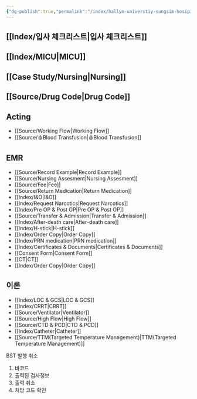 ```yaml
---
{"dg-publish":true,"permalink":"/index/hallym-universtiy-sungsim-hosipital/","created":"2025-09-14T11:28:16.000+09:00","updated":"2025-10-27T17:28:44.708+09:00"}
---
```


## [[Index/입사 체크리스트\|입사 체크리스트]]

## [[Index/MICU\|MICU]]
## [[Case Study/Nursing\|Nursing]]
## [[Source/Drug Code\|Drug Code]]
## Acting
- [[Source/Working Flow\|Working Flow]]
- [[Source/🩸Blood Transfusion\|🩸Blood Transfusion]]

## EMR
- [[Source/Record Example\|Record Example]]
- [[Source/Nursing Assesment\|Nursing Assesment]]
- [[Source/Fee\|Fee]]
- [[Source/Return Medication\|Return Medication]]
- [[Index/I&O\|I&O]]
- [[Index/Request Narcotics\|Request Narcotics]]
- [[Index/Pre OP & Post OP\|Pre OP & Post OP]]
- [[Source/Transfer & Admission\|Transfer & Admission]]
- [[Index/After-death care\|After-death care]]
- [[Index/H-stick\|H-stick]]
- [[Index/Order Copy\|Order Copy]]
- [[Index/PRN medication\|PRN medication]]
- [[Index/Certificates & Documents\|Certificates & Documents]]
- [[Consent Form\|Consent Form]]
- [[CT\|CT]]
- [[Index/Order Copy\|Order Copy]]
## 이론
- [[Index/LOC & GCS\|LOC & GCS]]
- [[Index/CRRT\|CRRT]]
- [[Source/Ventilator\|Ventilator]]
- [[Source/High Flow\|High Flow]]
- [[Source/CTD & PCD\|CTD & PCD]]
- [[Index/Catheter\|Catheter]]
- [[Source/TTM(Targeted Temperature Management)\|TTM(Targeted Temperature Management)]]


BST 발행 취소
1. 바코드
2. 출력된 검사정보
3. 출력 취소 
4. 처방 코드 확인 